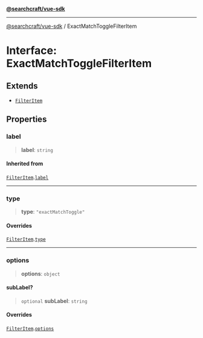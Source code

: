 [**@searchcraft/vue-sdk**](/reference/sdk/js-vue/README.md)

***

[@searchcraft/vue-sdk](/reference/sdk/js-vue/globals.md) / ExactMatchToggleFilterItem

# Interface: ExactMatchToggleFilterItem

## Extends

- [`FilterItem`](/reference/sdk/js-vue/interfaces/FilterItem.md)

## Properties

### label

> **label**: `string`

#### Inherited from

[`FilterItem`](/reference/sdk/js-vue/interfaces/FilterItem.md).[`label`](/reference/sdk/js-vue/interfaces/FilterItem.md#label)

***

### type

> **type**: `"exactMatchToggle"`

#### Overrides

[`FilterItem`](/reference/sdk/js-vue/interfaces/FilterItem.md).[`type`](/reference/sdk/js-vue/interfaces/FilterItem.md#type)

***

### options

> **options**: `object`

#### subLabel?

> `optional` **subLabel**: `string`

#### Overrides

[`FilterItem`](/reference/sdk/js-vue/interfaces/FilterItem.md).[`options`](/reference/sdk/js-vue/interfaces/FilterItem.md#options)
